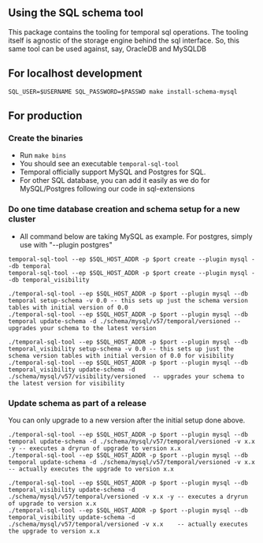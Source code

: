 ## Using the SQL schema tool
 
This package contains the tooling for temporal sql operations. The tooling itself is agnostic of the storage engine behind
the sql interface. So, this same tool can be used against, say, OracleDB and MySQLDB

## For localhost development
``` 
SQL_USER=$USERNAME SQL_PASSWORD=$PASSWD make install-schema-mysql
```

## For production

### Create the binaries
- Run `make bins`
- You should see an executable `temporal-sql-tool`
- Temporal officially support MySQL and Postgres for SQL. 
- For other SQL database, you can add it easily as we do for MySQL/Postgres following our code in sql-extensions  

### Do one time database creation and schema setup for a new cluster
- All command below are taking MySQL as example. For postgres, simply use with "--plugin postgres"

```
temporal-sql-tool --ep $SQL_HOST_ADDR -p $port create --plugin mysql --db temporal
temporal-sql-tool --ep $SQL_HOST_ADDR -p $port create --plugin mysql --db temporal_visibility
```

```
./temporal-sql-tool --ep $SQL_HOST_ADDR -p $port --plugin mysql --db temporal setup-schema -v 0.0 -- this sets up just the schema version tables with initial version of 0.0
./temporal-sql-tool --ep $SQL_HOST_ADDR -p $port --plugin mysql --db temporal update-schema -d ./schema/mysql/v57/temporal/versioned -- upgrades your schema to the latest version

./temporal-sql-tool --ep $SQL_HOST_ADDR -p $port --plugin mysql --db temporal_visibility setup-schema -v 0.0 -- this sets up just the schema version tables with initial version of 0.0 for visibility
./temporal-sql-tool --ep $SQL_HOST_ADDR -p $port --plugin mysql --db temporal_visibility update-schema -d ./schema/mysql/v57/visibility/versioned  -- upgrades your schema to the latest version for visibility
```

### Update schema as part of a release
You can only upgrade to a new version after the initial setup done above.

```
./temporal-sql-tool --ep $SQL_HOST_ADDR -p $port --plugin mysql --db temporal update-schema -d ./schema/mysql/v57/temporal/versioned -v x.x -y -- executes a dryrun of upgrade to version x.x
./temporal-sql-tool --ep $SQL_HOST_ADDR -p $port --plugin mysql --db temporal update-schema -d ./schema/mysql/v57/temporal/versioned -v x.x    -- actually executes the upgrade to version x.x

./temporal-sql-tool --ep $SQL_HOST_ADDR -p $port --plugin mysql --db temporal_visibility update-schema -d ./schema/mysql/v57/temporal/versioned -v x.x -y -- executes a dryrun of upgrade to version x.x
./temporal-sql-tool --ep $SQL_HOST_ADDR -p $port --plugin mysql --db temporal_visibility update-schema -d ./schema/mysql/v57/temporal/versioned -v x.x    -- actually executes the upgrade to version x.x
```

